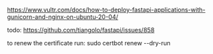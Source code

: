 https://www.vultr.com/docs/how-to-deploy-fastapi-applications-with-gunicorn-and-nginx-on-ubuntu-20-04/

todo: https://github.com/tiangolo/fastapi/issues/858


to renew the certificate run:
    sudo certbot renew --dry-run
    
 
